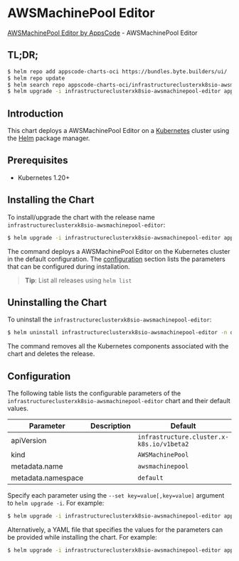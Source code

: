 # AWSMachinePool Editor

[AWSMachinePool Editor by AppsCode](https://appscode.com) - AWSMachinePool Editor

## TL;DR;

```bash
$ helm repo add appscode-charts-oci https://bundles.byte.builders/ui/
$ helm repo update
$ helm search repo appscode-charts-oci/infrastructureclusterxk8sio-awsmachinepool-editor --version=v0.8.0
$ helm upgrade -i infrastructureclusterxk8sio-awsmachinepool-editor appscode-charts-oci/infrastructureclusterxk8sio-awsmachinepool-editor -n default --create-namespace --version=v0.8.0
```

## Introduction

This chart deploys a AWSMachinePool Editor on a [Kubernetes](http://kubernetes.io) cluster using the [Helm](https://helm.sh) package manager.

## Prerequisites

- Kubernetes 1.20+

## Installing the Chart

To install/upgrade the chart with the release name `infrastructureclusterxk8sio-awsmachinepool-editor`:

```bash
$ helm upgrade -i infrastructureclusterxk8sio-awsmachinepool-editor appscode-charts-oci/infrastructureclusterxk8sio-awsmachinepool-editor -n default --create-namespace --version=v0.8.0
```

The command deploys a AWSMachinePool Editor on the Kubernetes cluster in the default configuration. The [configuration](#configuration) section lists the parameters that can be configured during installation.

> **Tip**: List all releases using `helm list`

## Uninstalling the Chart

To uninstall the `infrastructureclusterxk8sio-awsmachinepool-editor`:

```bash
$ helm uninstall infrastructureclusterxk8sio-awsmachinepool-editor -n default
```

The command removes all the Kubernetes components associated with the chart and deletes the release.

## Configuration

The following table lists the configurable parameters of the `infrastructureclusterxk8sio-awsmachinepool-editor` chart and their default values.

|     Parameter      | Description |                       Default                        |
|--------------------|-------------|------------------------------------------------------|
| apiVersion         |             | <code>infrastructure.cluster.x-k8s.io/v1beta2</code> |
| kind               |             | <code>AWSMachinePool</code>                          |
| metadata.name      |             | <code>awsmachinepool</code>                          |
| metadata.namespace |             | <code>default</code>                                 |


Specify each parameter using the `--set key=value[,key=value]` argument to `helm upgrade -i`. For example:

```bash
$ helm upgrade -i infrastructureclusterxk8sio-awsmachinepool-editor appscode-charts-oci/infrastructureclusterxk8sio-awsmachinepool-editor -n default --create-namespace --version=v0.8.0 --set apiVersion=infrastructure.cluster.x-k8s.io/v1beta2
```

Alternatively, a YAML file that specifies the values for the parameters can be provided while
installing the chart. For example:

```bash
$ helm upgrade -i infrastructureclusterxk8sio-awsmachinepool-editor appscode-charts-oci/infrastructureclusterxk8sio-awsmachinepool-editor -n default --create-namespace --version=v0.8.0 --values values.yaml
```
